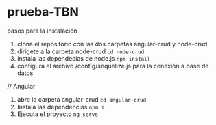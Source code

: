 # prueba-TBN


pasos para la instalación

1. clona el repositorio con las dos carpetas angular-crud y node-crud
2. dirigete a la carpeta node-crud ```cd node-crud ```
3. instala las dependecias de node.js ```npm install```
4. configura el archivo /config/sequelize.js para la conexión a base de datos 

// Angular
1. abre la carpeta angular-crud ``` cd angular-crud ```
2. Instala las dependencias ``` npm i ```
3. Ejecuta el proyecto ``` ng serve ```

